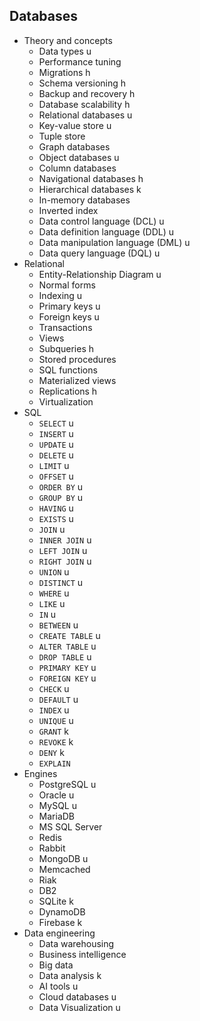## Databases

- Theory and concepts
  - Data types u
  - Performance tuning
  - Migrations h
  - Schema versioning h
  - Backup and recovery h
  - Database scalability h
  - Relational databases u
  - Key-value store u
  - Tuple store
  - Graph databases
  - Object databases u
  - Column databases
  - Navigational databases h
  - Hierarchical databases k
  - In-memory databases
  - Inverted index
  - Data control language (DCL) u
  - Data definition language (DDL) u
  - Data manipulation language (DML) u
  - Data query language (DQL) u
- Relational
  - Entity-Relationship Diagram u
  - Normal forms
  - Indexing u
  - Primary keys u
  - Foreign keys u
  - Transactions
  - Views
  - Subqueries h
  - Stored procedures
  - SQL functions
  - Materialized views
  - Replications h
  - Virtualization
- SQL
  - `SELECT` u
  - `INSERT` u
  - `UPDATE` u
  - `DELETE` u
  - `LIMIT` u
  - `OFFSET` u
  - `ORDER BY` u
  - `GROUP BY` u
  - `HAVING` u
  - `EXISTS` u
  - `JOIN` u
  - `INNER JOIN` u
  - `LEFT JOIN` u
  - `RIGHT JOIN` u
  - `UNION` u
  - `DISTINCT` u
  - `WHERE` u
  - `LIKE` u
  - `IN` u
  - `BETWEEN` u
  - `CREATE TABLE` u
  - `ALTER TABLE` u
  - `DROP TABLE` u
  - `PRIMARY KEY` u
  - `FOREIGN KEY` u
  - `CHECK` u
  - `DEFAULT` u
  - `INDEX` u
  - `UNIQUE` u
  - `GRANT` k
  - `REVOKE` k
  - `DENY` k
  - `EXPLAIN`
- Engines
  - PostgreSQL u
  - Oracle u
  - MySQL u
  - MariaDB
  - MS SQL Server
  - Redis
  - Rabbit
  - MongoDB u
  - Memcached
  - Riak
  - DB2
  - SQLite k
  - DynamoDB
  - Firebase k
- Data engineering
  - Data warehousing
  - Business intelligence
  - Big data
  - Data analysis k
  - AI tools u
  - Cloud databases u
  - Data Visualization u
